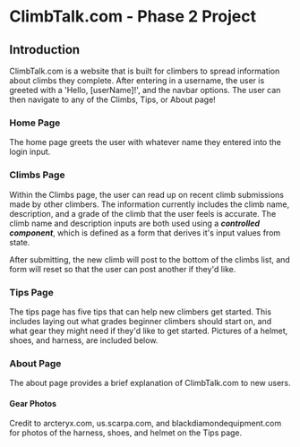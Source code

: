 # ClimbTalk.com - Phase 2 Project


## Introduction
ClimbTalk.com is a website that is built for climbers to spread information about climbs they complete. After entering in a username, the user is greeted with a 'Hello, [userName]!', and the navbar options. The user can then navigate to any of the Climbs, Tips, or About page!

### Home Page
The home page greets the user with whatever name they entered into the login input.

### Climbs Page
Within the Climbs page, the user can read up on recent climb submissions made by other climbers. The information currently includes the climb name, description, and a grade of the climb that the user feels is accurate. The climb name and description inputs are both used using a ***controlled component***, which is defined as a form that derives it's input values from state. 

After submitting, the new climb will post to the bottom of the climbs list, and form will reset so that the user can post another if they'd like.


### Tips Page
The tips page has five tips that can help new climbers get started. This includes laying out what grades beginner climbers should start on, and what gear they might need if they'd like to get started. Pictures of a helmet, shoes, and harness, are included below. 

### About Page
The about page provides a brief explanation of ClimbTalk.com to new users.

#### Gear Photos
Credit to arcteryx.com, us.scarpa.com, and blackdiamondequipment.com for photos of the harness, shoes, and helmet on the Tips page. 
